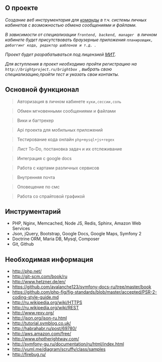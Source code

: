## О проекте
*Создание веб инструментария для [команды](http://brightproject.ru) в т.ч. системы личных кабинетов с возможностью обмена сообщениями и файлами.* 

*В зависимости от специализации `frontend, backend, manager ` в личном кабинете будет присутствовать браузерные приложения `планировщик, дебаггинг кода, редактор шаблонов и т.д. `.*

*Проект будет разрабатываться под лицензией [МИТ](http://ru.wikipedia.org/wiki/MIT).*

*Для вступления в проект необходимо пройти регистрацию на `http://brightproject.ru/brightbox `, выбрать свою специализацию,пройти тест и указать свои контакты.*
## Основной функционал
>Авторизация в личном кабинете `куки,сессии,соль `

>Обмен мгновенными сообщениями и файлами

>Вики и багтрекер

>Api проекта для мобильных приложений

>Тестирование кода онлайн `php+mysql+js+regex `

>Лист To-Do, постановка задач и их отслеживание

>Интеграция с google docs

>Работа с картами различных сервисов

>Внутренняя почта

>Оповещение по смс

>Работа со спрайтовой графикой

## Инструментарий

* PHP, Nginx, Memcached, Node JS, Redis, Sphinx, Amazon Web Services
* Json, jQuery, Bootstrap, Google Docs, Google Maps, Symfony 2
* Doctrine ORM, Maria DB, Mysql, Composer
* Git, Github

## Необходимая информация

* http://php.net/
* http://git-scm.com/book/ru
* http://www.hetzner.de/en/
* https://github.com/avalanche123/symfony-docs-ru/tree/master/book
* https://github.com/php-fig/fig-standards/blob/master/accepted/PSR-2-coding-style-guide.md
* http://ru.wikipedia.org/wiki/HTTPS
* http://ru.wikipedia.org/wiki/REST
* http://www.rexv.org/
* http://json.org/json-ru.html
* http://tutorial.symblog.co.uk/
* http://habrahabr.ru/post/69780/
* http://aws.amazon.com/free/
* http://www.phptherightway.com/
* http://symfony-gu.ru/documentation/ru/html/index.html
* http://yuml.me/diagram/scruffy/class/samples
* http://firebug.ru/






